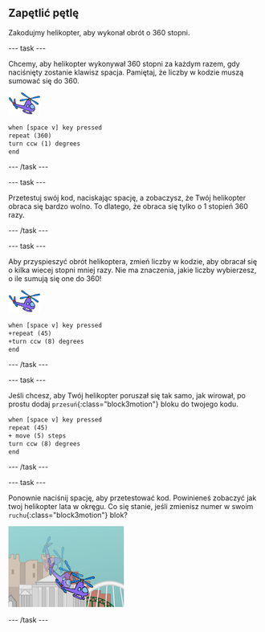 ## Zapętlić pętlę

Zakodujmy helikopter, aby wykonał obrót o 360 stopni.

--- task ---

Chcemy, aby helikopter wykonywał 360 stopni za każdym razem, gdy naciśnięty zostanie klawisz spacja. Pamiętaj, że liczby w kodzie muszą sumować się do 360.

![ikona helikoptera](images/helicopter-sprite.png)

```blocks3
when [space v] key pressed
repeat (360)
turn ccw (1) degrees
end
```

--- /task ---

--- task ---

Przetestuj swój kod, naciskając spację, a zobaczysz, że Twój helikopter obraca się bardzo wolno. To dlatego, że obraca się tylko o 1 stopień 360 razy.

--- /task ---

--- task ---

Aby przyspieszyć obrót helikoptera, zmień liczby w kodzie, aby obracał się o kilka wiecej stopni mniej razy. Nie ma znaczenia, jakie liczby wybierzesz, o ile sumują się one do 360!

![ikona helikoptera](images/helicopter-sprite.png)

```blocks3
when [space v] key pressed
+repeat (45)
+turn ccw (8) degrees
end
```

--- /task ---

--- task ---

Jeśli chcesz, aby Twój helikopter poruszał się tak samo, jak wirował, po prostu dodaj `przesuń`{:class="block3motion"} bloku do twojego kodu.

```blocks3
when [space v] key pressed
repeat (45)
+ move (5) steps
turn ccw (8) degrees
end
```

--- /task ---

--- task ---

Ponownie naciśnij spację, aby przetestować kod. Powinieneś zobaczyć jak twoj helikopter lata w okręgu. Co się stanie, jeśli zmienisz numer w swoim `ruchu`{:class="block3motion"} blok?

![zapętlenie helikoptera](images/toys-helicopter-360-move-test.png)

--- /task ---

